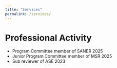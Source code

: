 ```yaml
---
title: "Services"
permalink: /services/
---
```


# Professional Activity

<ul>
           <li> Program Committee member of SANER 2025</li>
            <li> Junior Program Committee member of MSR 2025</li>
          <li> Sub reviewer of ASE 2023</li>

</ul>

